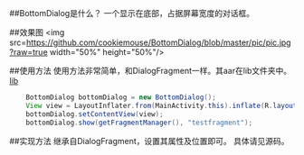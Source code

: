##BottomDialog是什么？
一个显示在底部，占据屏幕宽度的对话框。

##效果图
<img src=https://github.com/cookiemouse/BottomDialog/blob/master/pic/pic.jpg?raw=true width="50%" height="50%"/>

##使用方法
使用方法非常简单，和DialogFragment一样。其aar在lib文件夹中。[lib](https://github.com/cookiemouse/BottomDialog/tree/master/lib)
```java
    BottomDialog bottomDialog = new BottomDialog();
    View view = LayoutInflater.from(MainActivity.this).inflate(R.layout.view_dialog, null);
    bottomDialog.setContentView(view);
    bottomDialog.show(getFragmentManager(), "testfragment");
```

##实现方法
继承自DialogFragment，设置其属性及位置即可。
具体请见源码。
